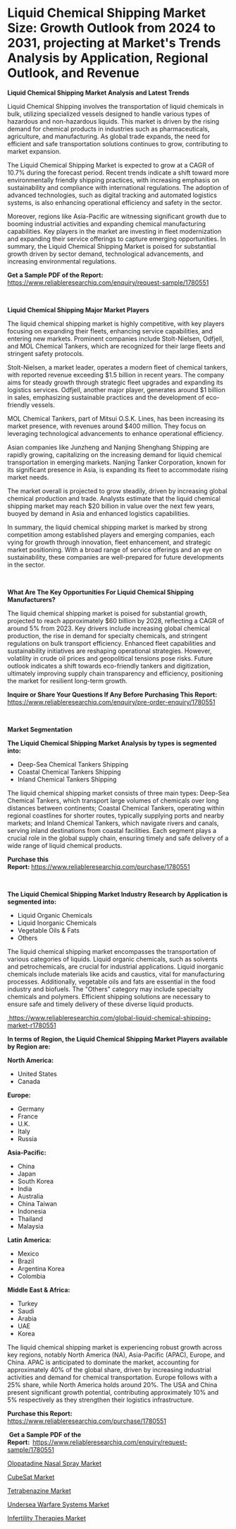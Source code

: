 <p><h1>Liquid Chemical Shipping Market Size: Growth Outlook from 2024 to 2031, projecting at Market's Trends Analysis by Application, Regional Outlook, and Revenue</h1></p><p><strong>Liquid Chemical Shipping Market Analysis and Latest Trends</strong></p>
<p><p>Liquid Chemical Shipping involves the transportation of liquid chemicals in bulk, utilizing specialized vessels designed to handle various types of hazardous and non-hazardous liquids. This market is driven by the rising demand for chemical products in industries such as pharmaceuticals, agriculture, and manufacturing. As global trade expands, the need for efficient and safe transportation solutions continues to grow, contributing to market expansion.</p><p>The Liquid Chemical Shipping Market is expected to grow at a CAGR of 10.7% during the forecast period. Recent trends indicate a shift toward more environmentally friendly shipping practices, with increasing emphasis on sustainability and compliance with international regulations. The adoption of advanced technologies, such as digital tracking and automated logistics systems, is also enhancing operational efficiency and safety in the sector.</p><p>Moreover, regions like Asia-Pacific are witnessing significant growth due to booming industrial activities and expanding chemical manufacturing capabilities. Key players in the market are investing in fleet modernization and expanding their service offerings to capture emerging opportunities. In summary, the Liquid Chemical Shipping Market is poised for substantial growth driven by sector demand, technological advancements, and increasing environmental regulations.</p></p>
<p><strong>Get a Sample PDF of the Report:&nbsp;</strong> <a href="https://www.reliableresearchiq.com/enquiry/request-sample/1780551?utm_campaign=1159&utm_medium=2&utm_source=Github&utm_content=ia&utm_term=19122024&utm_id=liquid-chemical-shipping">https://www.reliableresearchiq.com/enquiry/request-sample/1780551</a></p>
<p>&nbsp;</p>
<p><strong>Liquid Chemical Shipping Major Market Players</strong></p>
<p><p>The liquid chemical shipping market is highly competitive, with key players focusing on expanding their fleets, enhancing service capabilities, and entering new markets. Prominent companies include Stolt-Nielsen, Odfjell, and MOL Chemical Tankers, which are recognized for their large fleets and stringent safety protocols. </p><p>Stolt-Nielsen, a market leader, operates a modern fleet of chemical tankers, with reported revenue exceeding $1.5 billion in recent years. The company aims for steady growth through strategic fleet upgrades and expanding its logistics services. Odfjell, another major player, generates around $1 billion in sales, emphasizing sustainable practices and the development of eco-friendly vessels.</p><p>MOL Chemical Tankers, part of Mitsui O.S.K. Lines, has been increasing its market presence, with revenues around $400 million. They focus on leveraging technological advancements to enhance operational efficiency. </p><p>Asian companies like Junzheng and Nanjing Shenghang Shipping are rapidly growing, capitalizing on the increasing demand for liquid chemical transportation in emerging markets. Nanjing Tanker Corporation, known for its significant presence in Asia, is expanding its fleet to accommodate rising market needs.</p><p>The market overall is projected to grow steadily, driven by increasing global chemical production and trade. Analysts estimate that the liquid chemical shipping market may reach $20 billion in value over the next few years, buoyed by demand in Asia and enhanced logistics capabilities.</p><p>In summary, the liquid chemical shipping market is marked by strong competition among established players and emerging companies, each vying for growth through innovation, fleet enhancement, and strategic market positioning. With a broad range of service offerings and an eye on sustainability, these companies are well-prepared for future developments in the sector.</p></p>
<p>&nbsp;</p>
<p><strong>What Are The Key Opportunities For Liquid Chemical Shipping Manufacturers?</strong></p>
<p><p>The liquid chemical shipping market is poised for substantial growth, projected to reach approximately $60 billion by 2028, reflecting a CAGR of around 5% from 2023. Key drivers include increasing global chemical production, the rise in demand for specialty chemicals, and stringent regulations on bulk transport efficiency. Enhanced fleet capabilities and sustainability initiatives are reshaping operational strategies. However, volatility in crude oil prices and geopolitical tensions pose risks. Future outlook indicates a shift towards eco-friendly tankers and digitization, ultimately improving supply chain transparency and efficiency, positioning the market for resilient long-term growth.</p></p>
<p><strong>Inquire or Share Your Questions If Any Before Purchasing This Report:</strong> <a href="https://www.reliableresearchiq.com/enquiry/pre-order-enquiry/1780551?utm_campaign=1159&utm_medium=2&utm_source=Github&utm_content=ia&utm_term=19122024&utm_id=liquid-chemical-shipping">https://www.reliableresearchiq.com/enquiry/pre-order-enquiry/1780551</a></p>
<p>&nbsp;</p>
<p><strong>Market Segmentation</strong></p>
<p><strong>The Liquid Chemical Shipping Market Analysis by types is segmented into:</strong></p>
<p><ul><li>Deep-Sea Chemical Tankers Shipping</li><li>Coastal Chemical Tankers Shipping</li><li>Inland Chemical Tankers Shipping</li></ul></p>
<p><p>The liquid chemical shipping market consists of three main types: Deep-Sea Chemical Tankers, which transport large volumes of chemicals over long distances between continents; Coastal Chemical Tankers, operating within regional coastlines for shorter routes, typically supplying ports and nearby markets; and Inland Chemical Tankers, which navigate rivers and canals, serving inland destinations from coastal facilities. Each segment plays a crucial role in the global supply chain, ensuring timely and safe delivery of a wide range of liquid chemical products.</p></p>
<p><strong>Purchase this Report:&nbsp;</strong><a href="https://www.reliableresearchiq.com/purchase/1780551?utm_campaign=1159&utm_medium=2&utm_source=Github&utm_content=ia&utm_term=19122024&utm_id=liquid-chemical-shipping">https://www.reliableresearchiq.com/purchase/1780551</a></p>
<p>&nbsp;</p>
<p><strong>The Liquid Chemical Shipping Market Industry Research by Application is segmented into:</strong></p>
<p><ul><li>Liquid Organic Chemicals</li><li>Liquid Inorganic Chemicals</li><li>Vegetable Oils & Fats</li><li>Others</li></ul></p>
<p><p>The liquid chemical shipping market encompasses the transportation of various categories of liquids. Liquid organic chemicals, such as solvents and petrochemicals, are crucial for industrial applications. Liquid inorganic chemicals include materials like acids and caustics, vital for manufacturing processes. Additionally, vegetable oils and fats are essential in the food industry and biofuels. The "Others" category may include specialty chemicals and polymers. Efficient shipping solutions are necessary to ensure safe and timely delivery of these diverse liquid products.</p></p>
<p><a href="https://www.reliableresearchiq.com/global-liquid-chemical-shipping-market-r1780551?utm_campaign=1159&utm_medium=2&utm_source=Github&utm_content=ia&utm_term=19122024&utm_id=liquid-chemical-shipping">&nbsp;https://www.reliableresearchiq.com/global-liquid-chemical-shipping-market-r1780551</a></p>
<p><strong>In terms of Region, the Liquid Chemical Shipping Market Players available by Region are:</strong></p>
<p>
    <p> <strong> North America: </strong>
        <ul>
            <li>United States</li>
            <li>Canada</li>
        </ul>
        </p> 
    <p> <strong> Europe: </strong>
        <ul>
            <li>Germany</li>
            <li>France</li>
            <li>U.K.</li>
            <li>Italy</li>
            <li>Russia</li>
        </ul>
        </p> 
    <p> <strong> Asia-Pacific: </strong>
        <ul>
            <li>China</li>
            <li>Japan</li>
            <li>South Korea</li>
            <li>India</li>
            <li>Australia</li>
            <li>China Taiwan</li>
            <li>Indonesia</li>
            <li>Thailand</li>
            <li>Malaysia</li>
        </ul>
        </p> 
    <p> <strong> Latin America: </strong>
        <ul>
            <li>Mexico</li>
            <li>Brazil</li>
            <li>Argentina Korea</li>
            <li>Colombia</li>
        </ul>
        </p> 
    <p> <strong> Middle East & Africa: </strong>
        <ul>
            <li>Turkey</li>
            <li>Saudi</li>
            <li>Arabia</li>
            <li>UAE</li>
            <li>Korea</li>
        </ul>
    </p>
    </p>
<p><p>The liquid chemical shipping market is experiencing robust growth across key regions, notably North America (NA), Asia-Pacific (APAC), Europe, and China. APAC is anticipated to dominate the market, accounting for approximately 40% of the global share, driven by increasing industrial activities and demand for chemical transportation. Europe follows with a 25% share, while North America holds around 20%. The USA and China present significant growth potential, contributing approximately 10% and 5% respectively as they strengthen their logistics infrastructure.</p></p>
<p><strong>Purchase this Report: </strong><a href="https://www.reliableresearchiq.com/purchase/1780551?utm_campaign=1159&utm_medium=2&utm_source=Github&utm_content=ia&utm_term=19122024&utm_id=liquid-chemical-shipping">https://www.reliableresearchiq.com/purchase/1780551</a></p>
<p>&nbsp;<strong>Get a Sample PDF of the Report:&nbsp;&nbsp;</strong><a href="https://www.reliableresearchiq.com/enquiry/request-sample/1780551?utm_campaign=1159&utm_medium=2&utm_source=Github&utm_content=ia&utm_term=19122024&utm_id=liquid-chemical-shipping">https://www.reliableresearchiq.com/enquiry/request-sample/1780551</a></p>
<p><strong></strong></p>
<p><p><a href="https://www.linkedin.com/pulse/olopatadine-nasal-spray-market-overview-size-valuation-xrske?utm_campaign=1159&utm_medium=2&utm_source=Github&utm_content=ia&utm_term=19122024&utm_id=liquid-chemical-shipping">Olopatadine Nasal Spray Market</a></p><p><a href="https://www.linkedin.com/pulse/impact-change-trends-global-cubesat-market-surpassed-projected-i6nce?utm_campaign=1159&utm_medium=2&utm_source=Github&utm_content=ia&utm_term=19122024&utm_id=liquid-chemical-shipping">CubeSat Market</a></p><p><a href="https://www.linkedin.com/pulse/insightful-tetrabenazine-market-report-analyzing-industry-6k7ae?utm_campaign=1159&utm_medium=2&utm_source=Github&utm_content=ia&utm_term=19122024&utm_id=liquid-chemical-shipping">Tetrabenazine Market</a></p><p><a href="https://www.linkedin.com/pulse/undersea-warfare-systems-industry-sector-market-dynamics-0mgoe?utm_campaign=1159&utm_medium=2&utm_source=Github&utm_content=ia&utm_term=19122024&utm_id=liquid-chemical-shipping">Undersea Warfare Systems Market</a></p><p><a href="https://www.linkedin.com/pulse/industry-experts-project-infertility-therapies-market-07m5e?utm_campaign=1159&utm_medium=2&utm_source=Github&utm_content=ia&utm_term=19122024&utm_id=liquid-chemical-shipping">Infertility Therapies Market</a></p></p>